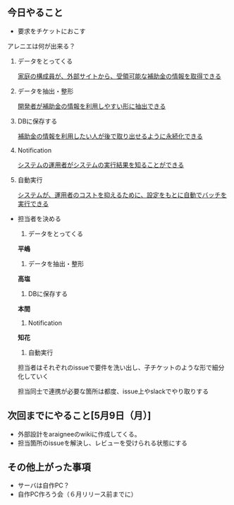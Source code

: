 ## 今日やること
- 要求をチケットにおこす

 アレニエは何が出来る？
 1. データをとってくる

    [家庭の構成員が、外部サイトから、受領可能な補助金の情報を取得できる](https://github.com/javamas/araignee/issues/4)
 1. データを抽出・整形

    [開発者が補助金の情報を利用しやすい形に抽出できる](https://github.com/javamas/araignee/issues/5)
 1. DBに保存する

    [補助金の情報を利用したい人が後で取り出せるように永続化できる](https://github.com/javamas/araignee/issues/6)
 1. Notification

    [システムの運用者がシステムの実行結果を知ることができる](https://github.com/javamas/araignee/issues/7)
 1. 自動実行

    [システムが、運用者のコストを抑えるために、設定をもとに自動でバッチを実行できる](https://github.com/javamas/araignee/issues/8)

- 担当者を決める

  1. データをとってくる

    **平嶋**

  1. データを抽出・整形

    **高塩**
  1. DBに保存する

    **本間**

  1. Notification

    **知花**

  1. 自動実行

  担当者はそれぞれのissueで要件を洗い出し、子チケットのような形で細分化していく

  担当同士で連携が必要な箇所は都度、issue上やslackでやり取りする

## 次回までにやること[5月9日（月）]
- 外部設計をaraigneeのwikiに作成してくる。
- 担当箇所のissueを解決し、レビューを受けられる状態にする


## その他上がった事項
- サーバは自作PC？
- 自作PC作ろう会（６月リリース前までに）
